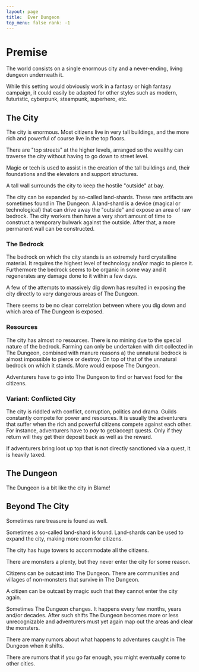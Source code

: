 ```yaml
---
layout: page
title:  Ever Dungeon
top_menu: false rank: -1
---
```


# Premise

The world consists on a single enormous city and a never-ending, living dungeon
underneath it.

While this setting would obviously work in a fantasy or high fantasy campaign,
it could easily be adapted for other styles such as modern, futuristic,
cyberpunk, steampunk, superhero, etc.

## The City

The city is enormous. Most citizens live in very tall buildings, and the more
rich and powerful of course live in the top floors.

There are "top streets" at the higher levels, arranged so the wealthy can
traverse the city without having to go down to street level.

Magic or tech is used to assist in the creation of the tall buildings and,
their foundations and the elevators and support structures.

A tall wall surrounds the city to keep the hostile "outside" at bay.

The city can be expanded by so-called land-shards. These rare artifacts are
sometimes found in The Dungeon.  A land-shard is a device (magical or
technological) that can drive away the "outside" and expose an area of raw
bedrock. The city workers then have a very short amount of time to construct a
temporary bulwark against the outside. After that, a more permanent wall can be
constructed.

### The Bedrock

The bedrock on which the city stands is an extremely hard crystalline material.
It requires the highest level of technology and/or magic to pierce it.
Furthermore the bedrock seems to be organic in some way and it regenerates any
damage done to it within a few days.

A few of the attempts to massively dig down has resulted in exposing the city
directly to very dangerous areas of The Dungeon.

There seems to be no clear correlation between where you dig down and which
area of The Dungeon is exposed.


### Resources

The city has almost no resources. There is no mining due to the special nature
of the bedrock. Farming can only be undertaken with dirt collected in The
Dungeon, combined with manure reasons a) the unnatural bedrock is almost
impossible to pierce or destroy. On top of that of the unnatural bedrock on
which it stands. More would expose The Dungeon.

Adventurers have to go into The Dungeon to find or harvest food for the
citizens.


### Variant: Conflicted City

The city is riddled with conflict, corruption, politics and drama. Guilds
constantly compete for power and resources.  It is usually the adventurers that
suffer when the rich and powerful citizens compete against each other.  For
instance, adventurers have to *pay* to get/accept quests. Only if they return
will they get their deposit back as well as the reward.

If adventurers bring loot up top that is not directly sanctioned via a quest,
it is heavily taxed.

## The Dungeon

The Dungeon is a bit like the city in Blame!


## Beyond The City


Sometimes rare treasure is found as well.

Sometimes a so-called land-shard is found. Land-shards can be used to expand
the city, making more room for citizens.

The city has huge towers to accommodate all the citizens.

There are monsters a plenty, but they never enter the city for some reason.

Citizens can be outcast into The Dungeon. There are communities and villages of
non-monsters that survive in The Dungeon.

A citizen can be outcast by magic such that they cannot enter the city again.

Sometimes The Dungeon changes. It happens every few months, years and/or
decades. After such shifts The Dungeon becomes more or less unrecognizable and
adventurers must yet again map out the areas and clear the monsters.

There are many rumors about what happens to adventures caught in The Dungeon
when it shifts.

There are rumors that if you go far enough, you might eventually come to other
cities.
